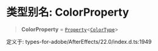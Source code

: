 # 类型别名: ColorProperty

> **ColorProperty** = [`Property`](../classes/Property.md)\<[`ColorType`](../interfaces/ColorType.md)\>

定义于: types-for-adobe/AfterEffects/22.0/index.d.ts:1949
